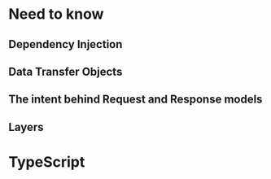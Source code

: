 # Need to know

## Dependency Injection

## Data Transfer Objects

## The intent behind Request and Response models

## Layers

# TypeScript
